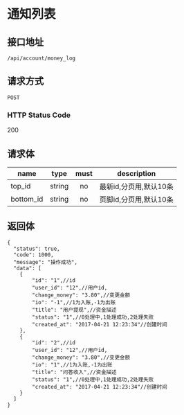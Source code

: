 # 通知列表

## 接口地址

`/api/account/money_log`

## 请求方式

`POST`

### HTTP Status Code

200

## 请求体

| name     | type     | must     | description |
|----------|:--------:|:--------:|:--------:|
| top_id   | string   | no      | 最新id,分页用,默认10条 |
| bottom_id   | string   | no      | 页脚id,分页用,默认10条 |

## 返回体

```json5
{
  "status": true,
  "code": 1000,
  "message": "操作成功",
  "data": [
    {
        "id": "1",//id
        "user_id": "12",//用户id,
        "change_money": "3.80",//变更金额
        "io": "-1",//1为入账,-1为出账
        "title": "用户提现",//资金描述
        "status": "1",//0处理中,1处理成功,2处理失败
        "created_at": "2017-04-21 12:23:34"//创建时间
    },
    {
        "id": "2",//id
        "user_id": "12",//用户id,
        "change_money": "3.80",//变更金额
        "io": "1",//1为入账,-1为出账
        "title": "问答收入",//资金描述
        "status": "1",//0处理中,1处理成功,2处理失败
        "created_at": "2017-04-21 12:23:34"//创建时间
    }
  ]
}
``` 
